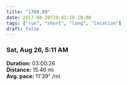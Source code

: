 ```yaml
---
title: "1708.09"
date: 2017-08-26T19:42:18-10:00
tags: ["run", "short", "long", "location"]
draft: false
---
```


### Sat, Aug 26, 5:11 AM

**Duration:** 03:00:26  
**Distance:** 15.46 mi  
**Avg. pace:** 11'39" /mi